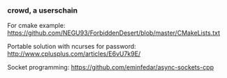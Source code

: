 ### crowd, a userschain

For cmake example:
https://github.com/NEGU93/ForbiddenDesert/blob/master/CMakeLists.txt

Portable solution with ncurses for password:
http://www.cplusplus.com/articles/E6vU7k9E/

Socket programming:
https://github.com/eminfedar/async-sockets-cpp